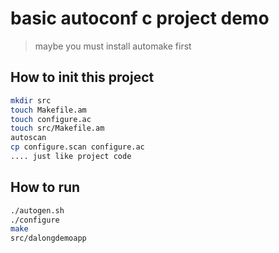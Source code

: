 # basic autoconf c project demo

> maybe you must install automake first

## How to init this project

```bash
mkdir src
touch Makefile.am
touch configure.ac
touch src/Makefile.am
autoscan
cp configure.scan configure.ac
.... just like project code
```

## How to run

```bash
./autogen.sh
./configure
make
src/dalongdemoapp
```